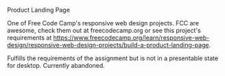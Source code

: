 Product Landing Page

One of Free Code Camp's responsive web design projects. FCC are awesome, check them out at freecodecamp.org or see this project's requirements at https://www.freecodecamp.org/learn/responsive-web-design/responsive-web-design-projects/build-a-product-landing-page.

Fulfills the requirements of the assignment but is not in a presentable state for desktop. Currently abandoned.